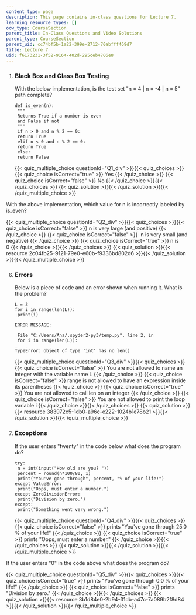 ```yaml
---
content_type: page
description: This page contains in-class questions for Lecture 7.
learning_resource_types: []
ocw_type: CourseSection
parent_title: In-Class Questions and Video Solutions
parent_type: CourseSection
parent_uid: cc74bf5b-1a22-399e-2712-70abfff469d7
title: Lecture 7
uid: f6173231-3f52-9164-402d-295ceb4706e8
---
```

1.  ### Black Box and Glass Box Testing
    
      
    
    With the below implementation, is the test set "n = 4 | n = -4 | n = 5" path complete?
    
    ```
    def is_even(n):
     """ 
     Returns True if a number is even
     and False if not 
     """
     if n > 0 and n % 2 == 0:
     return True
     elif n < 0 and n % 2 == 0:
     return True
     else: 
     return False
    
    ```
    
    {{< quiz_multiple_choice questionId="Q1_div" >}}{{< quiz_choices >}}{{< quiz_choice isCorrect="true" >}}&nbsp;Yes&nbsp;{{< /quiz_choice >}}
    {{< quiz_choice isCorrect="false" >}}&nbsp;No&nbsp;{{< /quiz_choice >}}{{< /quiz_choices >}}
    {{< quiz_solution >}}{{< /quiz_solution >}}{{< /quiz_multiple_choice >}}
    
  

With the above implementation, which value for n is incorrectly labeled by is\_even?

{{< quiz_multiple_choice questionId="Q2_div" >}}{{< quiz_choices >}}{{< quiz_choice isCorrect="false" >}}&nbsp;n is very large (and positive)&nbsp;{{< /quiz_choice >}}
{{< quiz_choice isCorrect="false" >}}&nbsp; n is very small (and negative)&nbsp;{{< /quiz_choice >}}
{{< quiz_choice isCorrect="true" >}}&nbsp;n is 0&nbsp;{{< /quiz_choice >}}{{< /quiz_choices >}}
{{< quiz_solution >}}{{< resource 2c04fb25-9121-79e0-e60b-f9336bd802d6 >}}{{< /quiz_solution >}}{{< /quiz_multiple_choice >}}

  
  
6.  ### Errors
    
      
    
    Below is a piece of code and an error shown when running it. What is the problem?
    
    ```
    L = 3
    for i in range(len(L)):
     print(i)
    
    ERROR MESSAGE:
    
     File "C:/Users/Ana/.spyder2-py3/temp.py", line 2, in 
     for i in range(len(L)):
    
    TypeError: object of type 'int' has no len()
    
    ```
    
    {{< quiz_multiple_choice questionId="Q3_div" >}}{{< quiz_choices >}}{{< quiz_choice isCorrect="false" >}}&nbsp;You are not allowed to name an integer with the variable name L&nbsp;{{< /quiz_choice >}}
    {{< quiz_choice isCorrect="false" >}}&nbsp;range is not allowed to have an expression inside its parentheses&nbsp;{{< /quiz_choice >}}
    {{< quiz_choice isCorrect="true" >}}&nbsp;You are not allowed to call len on an integer&nbsp;{{< /quiz_choice >}}
    {{< quiz_choice isCorrect="false" >}}&nbsp;You are not allowed to print the loop variable i&nbsp;{{< /quiz_choice >}}{{< /quiz_choices >}}
    {{< quiz_solution >}}{{< resource 383972c5-1db0-a96c-e222-1024b1e78b21 >}}{{< /quiz_solution >}}{{< /quiz_multiple_choice >}}
  
8.  ### Exceptions
    
    If the user enters "twenty" in the code below what does the program do?
    
    ```
    try:
     n = int(input("How old are you? "))
     percent = round(n*100/80, 1)
     print("You've gone through", percent, "% of your life!")
    except ValueError:
     print("Oops, must enter a number.")
    except ZeroDivisionError:
     print("Division by zero.")
    except:
     print("Something went very wrong.")
    
    ```
    
    {{< quiz_multiple_choice questionId="Q4_div" >}}{{< quiz_choices >}}{{< quiz_choice isCorrect="false" >}}&nbsp;prints "You've gone through 25.0 % of your life!"&nbsp;{{< /quiz_choice >}}
    {{< quiz_choice isCorrect="true" >}}&nbsp;prints "Oops, must enter a number."&nbsp;{{< /quiz_choice >}}{{< /quiz_choices >}}
    {{< quiz_solution >}}{{< /quiz_solution >}}{{< /quiz_multiple_choice >}}
    

If the user enters "0" in the code above what does the program do?

{{< quiz_multiple_choice questionId="Q5_div" >}}{{< quiz_choices >}}{{< quiz_choice isCorrect="true" >}}&nbsp;prints "You've gone through 0.0 % of your life!"&nbsp;{{< /quiz_choice >}}
{{< quiz_choice isCorrect="false" >}}&nbsp;prints "Division by zero."&nbsp;{{< /quiz_choice >}}{{< /quiz_choices >}}
{{< quiz_solution >}}{{< resource 3b1d84e0-2b94-31db-a47c-7a089b2f8d84 >}}{{< /quiz_solution >}}{{< /quiz_multiple_choice >}}